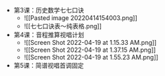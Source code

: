 - 第3课：历史数学七七口诀
	- ![[Pasted image 20220414154003.png]]
	- ![[七七口诀表～纯表格.png]]
- 第4课：音程推算视唱计划
	- ![[Screen Shot 2022-04-19 at 1.15.33 AM.png]]
	- ![[Screen Shot 2022-04-19 at 1.37.15 AM.png]]
	- ![[Screen Shot 2022-04-19 at 1.55.23 AM.png]]
- 第5课：简谱视唱首调固定
